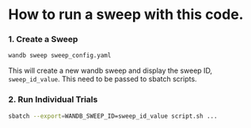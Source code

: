 # How to run a sweep with this code.

### 1. Create a Sweep

```bash
wandb sweep sweep_config.yaml
```

This will create a new wandb sweep and display the sweep ID, `sweep_id_value`. This need to be passed to sbatch scripts.

### 2. Run Individual Trials

```bash
sbatch --export=WANDB_SWEEP_ID=sweep_id_value script.sh ...
```